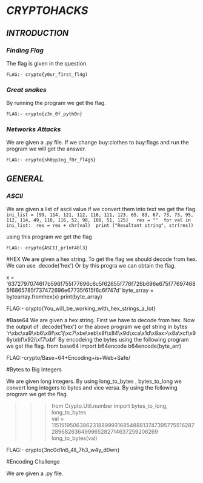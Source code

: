 # ***CRYPTOHACKS***

## ***INTRODUCTION***

### *Finding Flag*

The flag is given in the question.

```FLAG:- crypto{y0ur_f1rst_fl4g)```

### *Great snakes*

By running the program we get the flag.

```FLAG:- crypto{z3n_0f_pyth0n}```

### *Networks Attacks*

We are given a .py file.
If we change buy:clothes to buy:flags and run the program we will get the answer.

```FLAG:- crypto{sh0pp1ng_f0r_fl4g5}```

## ***GENERAL***

### *ASCII*

We are given a list of ascii value if we convert them into text we get the flag.
``
ini_list = [99, 114, 121, 112, 116, 111, 123, 65, 83, 67, 73, 73, 95, 112, 114, 49, 110, 116, 52, 98, 108, 51, 125]  
res = "" 
for val in ini_list: 
    res = res + chr(val) 
print ("Resultant string", str(res))``

using this program we get the flag

```FLAG:- crypto{ASCII_pr1nt4bl3}```

#HEX
We are given a hex string. To get the flag we should decode from hex. We can use .decode('hex')
Or by this progra we can obtain the flag.

x = '63727970746f7b596f755f77696c6c5f62655f776f726b696e675f776974685f6865785f737472696e67735f615f6c6f747d'
byte_array = bytearray.fromhex(x)
print(byte_array)

FLAG:- crypto{You_will_be_working_with_hex_strings_a_lot}

#Base64
We are given a hex string. First we have to decode from hex.
Now the output of .decode('hex') or the above program we get string in bytes
'r\xbc\xa9\xb6\x8f\xc1j\xc7\xbe\xeb\x8f\x84\x9d\xca\x1d\x8ax>\x8a\xcf\x96y\xbf\x92i\xf7\xbf'
By encodeing the bytes using the following program we get the flag.
from base64 import b64encode
b64encode(byte_arr)

FLAG:-crypto/Base+64+Encoding+is+Web+Safe/

#Bytes to Big Integers

We are given long integers.
By using long_to_bytes , bytes_to_long we convert long integers to bytes and vice versa.
By using the following program we get the flag.

>>> from Crypto.Util.number import bytes_to_long, long_to_bytes    
>>> val = 11515195063862318899931685488813747395775516287289682636499965282714637259206269
>>> long_to_bytes(val) 

FLAG:- crypto{3nc0d1n6_4ll_7h3_w4y_d0wn}

#Encoding Challenge

We are given a .py file. 

